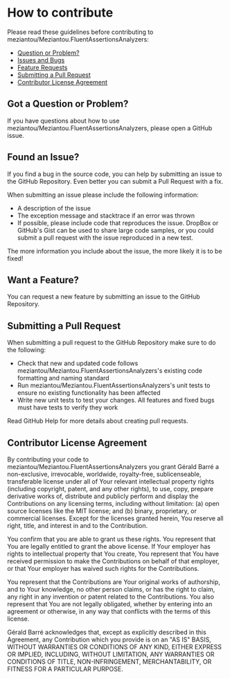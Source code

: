 # How to contribute

Please read these guidelines before contributing to meziantou/Meziantou.FluentAssertionsAnalyzers:

 - [Question or Problem?](#got-a-question-or-problem)
 - [Issues and Bugs](#found-an-issue)
 - [Feature Requests](#want-a-feature)
 - [Submitting a Pull Request](#submitting-a-pull-request)
 - [Contributor License Agreement](#contributor-license-agreement)


## Got a Question or Problem?

If you have questions about how to use meziantou/Meziantou.FluentAssertionsAnalyzers, please open a GitHub issue.

## Found an Issue?

If you find a bug in the source code, you can help by submitting an issue to the
GitHub Repository. Even better you can submit a Pull Request with a fix.

When submitting an issue please include the following information:

- A description of the issue
- The exception message and stacktrace if an error was thrown
- If possible, please include code that reproduces the issue. DropBox or GitHub's
Gist can be used to share large code samples, or you could submit a pull request
with the issue reproduced in a new test.

The more information you include about the issue, the more likely it is to be fixed!

## Want a Feature?

You can request a new feature by submitting an issue to the GitHub Repository.

## Submitting a Pull Request

When submitting a pull request to the GitHub Repository make sure to do the following:

- Check that new and updated code follows meziantou/Meziantou.FluentAssertionsAnalyzers's existing code formatting and naming standard
- Run meziantou/Meziantou.FluentAssertionsAnalyzers's unit tests to ensure no existing functionality has been affected
- Write new unit tests to test your changes. All features and fixed bugs must have tests to verify they work

Read GitHub Help for more details about creating pull requests.

## Contributor License Agreement

By contributing your code to meziantou/Meziantou.FluentAssertionsAnalyzers you grant Gérald Barré a non-exclusive, irrevocable, worldwide,
royalty-free, sublicenseable, transferable license under all of Your relevant intellectual property rights
(including copyright, patent, and any other rights), to use, copy, prepare derivative works of, distribute and
publicly perform and display the Contributions on any licensing terms, including without limitation:
(a) open source licenses like the MIT license; and (b) binary, proprietary, or commercial licenses. Except for the
licenses granted herein, You reserve all right, title, and interest in and to the Contribution.

You confirm that you are able to grant us these rights. You represent that You are legally entitled to grant the
above license. If Your employer has rights to intellectual property that You create, You represent that You have
received permission to make the Contributions on behalf of that employer, or that Your employer has waived such
rights for the Contributions.

You represent that the Contributions are Your original works of authorship, and to Your knowledge, no other person
claims, or has the right to claim, any right in any invention or patent related to the Contributions. You also
represent that You are not legally obligated, whether by entering into an agreement or otherwise, in any way that
conflicts with the terms of this license.

Gérald Barré acknowledges that, except as explicitly described in this Agreement, any Contribution which
you provide is on an "AS IS" BASIS, WITHOUT WARRANTIES OR CONDITIONS OF ANY KIND, EITHER EXPRESS OR IMPLIED,
INCLUDING, WITHOUT LIMITATION, ANY WARRANTIES OR CONDITIONS OF TITLE, NON-INFRINGEMENT, MERCHANTABILITY, OR FITNESS
FOR A PARTICULAR PURPOSE.